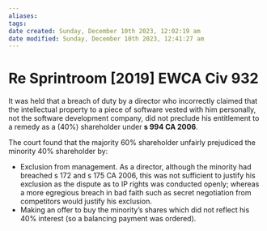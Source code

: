 ```yaml
---
aliases: 
tags: 
date created: Sunday, December 10th 2023, 12:02:19 am
date modified: Sunday, December 10th 2023, 12:41:27 am
---
```


# Re Sprintroom [2019] EWCA Civ 932

It was held that a breach of duty by a director who incorrectly claimed that the intellectual property to a piece of software vested with him personally, not the software development company, did not preclude his entitlement to a remedy as a (40%) shareholder under **s 994 CA 2006**.

The court found that the majority 60% shareholder unfairly prejudiced the minority 40% shareholder by:

- Exclusion from management. As a director, although the minority had breached s 172 and s 175 CA 2006, this was not sufficient to justify his exclusion as the dispute as to IP rights was conducted openly; whereas a more egregious breach in bad faith such as secret negotiation from competitors would justify his exclusion.
- Making an offer to buy the minority’s shares which did not reflect his 40% interest (so a balancing payment was ordered).

